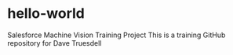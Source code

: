# hello-world
Salesforce Machine Vision Training Project
This is a training GitHub repository for Dave Truesdell

